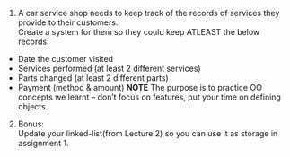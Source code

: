 1. A car service shop needs to keep track of the records of services they provide to their customers.  
  Create a system for them so they could keep ATLEAST the below records:
  - Date the customer visited
  - Services performed (at least 2 different services)
  - Parts changed (at least 2 different parts)
  - Payment (method & amount)
**NOTE** The purpose is to practice OO concepts we learnt – don’t focus on features, put your time on defining objects.
2. Bonus:  
  Update your linked-list(from Lecture 2) so you can use it as storage in assignment 1.